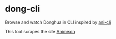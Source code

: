 # dong-cli
Browse and watch Donghua in CLI
inspired by [ani-cli](https://github.com/pystardust/ani-cli)

This tool scrapes the site [Animexin](https://animexin.xyz)
